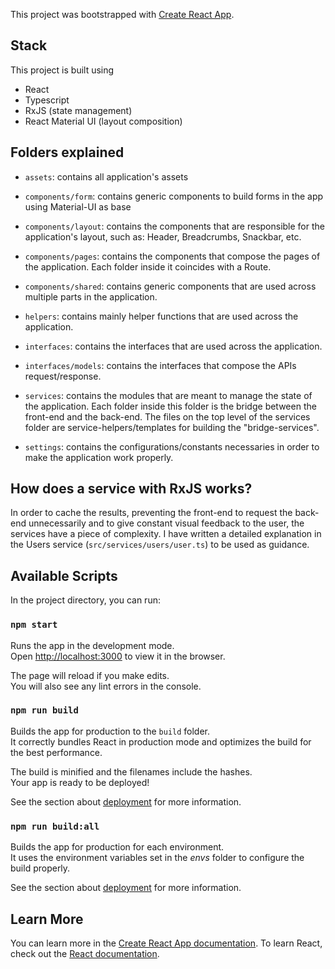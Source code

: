 This project was bootstrapped with [Create React App](https://github.com/facebook/create-react-app).

## Stack

This project is built using

- React
- Typescript
- RxJS (state management)
- React Material UI (layout composition)

## Folders explained

- `assets`: contains all application's assets

- `components/form`: contains generic components to build forms in the app using Material-UI as base
- `components/layout`: contains the components that are responsible for the application's layout, such as: Header, Breadcrumbs, Snackbar, etc.
- `components/pages`: contains the components that compose the pages of the application. Each folder inside it coincides with a Route.
- `components/shared`: contains generic components that are used across multiple parts in the application.

- `helpers`: contains mainly helper functions that are used across the application.

- `interfaces`: contains the interfaces that are used across the application.
- `interfaces/models`: contains the interfaces that compose the APIs request/response.

- `services`: contains the modules that are meant to manage the state of the application. Each folder inside this folder is the bridge between the front-end and the back-end. The files on the top level of the services folder are service-helpers/templates for building the "bridge-services".

- `settings`: contains the configurations/constants necessaries in order to make the application work properly.

## How does a service with RxJS works?

In order to cache the results, preventing the front-end to request the back-end unnecessarily and to give constant visual feedback to the user, the services have a piece of complexity. I have written a detailed explanation in the Users service (`src/services/users/user.ts`) to be used as guidance.

## Available Scripts

In the project directory, you can run:

### `npm start`

Runs the app in the development mode.<br>
Open [http://localhost:3000](http://localhost:3000) to view it in the browser.

The page will reload if you make edits.<br>
You will also see any lint errors in the console.

### `npm run build`

Builds the app for production to the `build` folder.<br>
It correctly bundles React in production mode and optimizes the build for the best performance.

The build is minified and the filenames include the hashes.<br>
Your app is ready to be deployed!

See the section about [deployment](https://facebook.github.io/create-react-app/docs/deployment) for more information.

### `npm run build:all`

Builds the app for production for each environment.<br>
It uses the environment variables set in the _envs_ folder to configure the build properly.

See the section about [deployment](https://facebook.github.io/create-react-app/docs/deployment) for more information.

## Learn More

You can learn more in the [Create React App documentation](https://facebook.github.io/create-react-app/docs/getting-started).
To learn React, check out the [React documentation](https://reactjs.org/).
